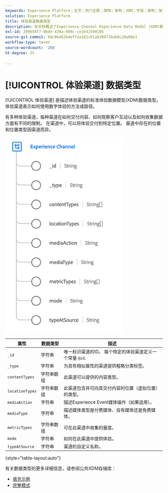 ```yaml
---
keywords: Experience Platform；主页；热门主题；架构；架构；XDM；字段；架构；架构；网页详细信息；数据类型；数据类型；网页
solution: Experience Platform
title: 体验渠道数据类型
description: 本文档概述了Experience Channel Experience Data Model (XDM)数据类型。
exl-id: 209654f7-0bde-439a-989c-ce2e41599105
source-git-commit: 60c0bd62b4effaa161c61ab304718ab8c20a06e1
workflow-type: tm+mt
source-wordcount: '268'
ht-degree: 2%

---
```


# [!UICONTROL 体验渠道] 数据类型

[!UICONTROL 体验渠道] 是描述体验渠道的标准体验数据模型(XDM)数据类型。 体验渠道表示如何使用数字体验的方法或路径。

有多种体验渠道，每种渠道在如何交付内容、如何观察客户互动以及如何收集数据方面有不同的限制。 在渠道中，可以将体验交付到特定位置。 渠道中存在的位置和位置类型因渠道而异。

![](../images/data-types/experience-channel.png)

| 属性 | 数据类型 | 描述 |
| --- | --- | --- |
| `_id` | 字符串 | 唯一标识渠道的ID。 每个特定的体验渠道定义一个常量 `@id`. |
| `_type` | 字符串 | 为具有相似属性的渠道提供粗略分类标签。 |
| `contentTypes` | 字符串数组 | 此渠道可以提供的内容类型。 |
| `locationTypes` | 字符串数组 | 此渠道包含并可向其交付内容的位置（虚拟位置）的类型。 |
| `mediaAction` | 字符串 | 描述Experience Event媒体操作（如果适用）。 |
| `mediaType` | 字符串 | 描述媒体类型是付费媒体、自有媒体还是免费媒体。 |
| `metricTypes` | 字符串数组 | 可在此渠道中收集的量度。 |
| `mode` | 字符串 | 如何在此渠道中提供体验。 |
| `typeAtSource` | 字符串 | 渠道的自定义名称。 |

{style="table-layout:auto"}

有关数据类型的更多详细信息，请参阅公共XDM存储库：

* [填充示例](https://github.com/adobe/xdm/blob/master/components/datatypes/channels/channel.example.1.json)
* [完整模式](https://github.com/adobe/xdm/blob/master/components/datatypes/channels/channel.schema.json)
